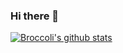 ### Hi there 👋

[![Broccoli's github stats](https://github-readme-stats.vercel.app/api?username=NJUBroccoli)](https://github.com/NJUBroccoli/github-readme-stats)

<!--
**NJUBroccoli/NJUBroccoli** is a ✨ _special_ ✨ repository because its `README.md` (this file) appears on your GitHub profile.

Here are some ideas to get you started:

- 🔭 I’m currently working on ...
- 🌱 I’m currently learning ...
- 👯 I’m looking to collaborate on ...
- 🤔 I’m looking for help with ...
- 💬 Ask me about ...
- 📫 How to reach me: ...
- 😄 Pronouns: ...
- ⚡ Fun fact: ...
-->
